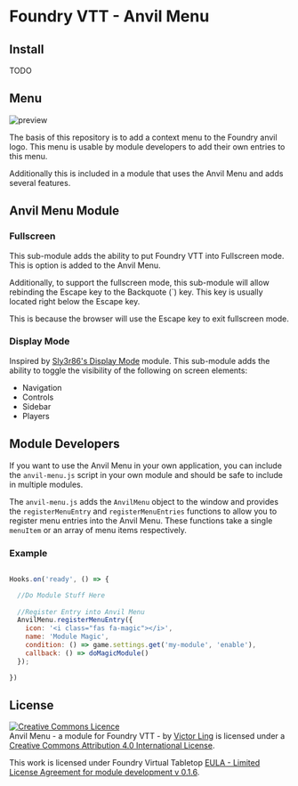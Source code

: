 # Foundry VTT - Anvil Menu

## Install

TODO

## Menu

![preview](https://gitlab.com/Ionshard/foundry-vtt-anvil-menu/raw/master/img/preview.png)

The basis of this repository is to add a context menu to the Foundry anvil logo. This menu is usable by module developers to add their own entries to this menu.

Additionally this is included in a module that uses the Anvil Menu and adds several features.

## Anvil Menu Module

### Fullscreen

This sub-module adds the ability to put Foundry VTT into Fullscreen mode. This is option is added to the Anvil Menu.

Additionally, to support the fullscreen mode, this sub-module will allow rebinding the Escape key to the Backquote (\`) key. This key is usually located right below the Escape key.

This is because the browser will use the Escape key to exit fullscreen mode.

### Display Mode

Inspired by [Sly3r86's Display Mode](https://github.com/syl3r86/displaymode) module. This sub-module adds the ability to toggle the visibility of the following on screen elements:

* Navigation
* Controls
* Sidebar
* Players

## Module Developers

If you want to use the Anvil Menu in your own application, you can include the `anvil-menu.js` script in your own module and should be safe to include in multiple modules.

The `anvil-menu.js` adds the `AnvilMenu` object to the window and provides the `registerMenuEntry` and `registerMenuEntries` functions to allow you to register menu entries into the Anvil Menu. These functions take a single `menuItem` or an array of menu items respectively.

### Example

```javascript

Hooks.on('ready', () => {

  //Do Module Stuff Here
  
  //Register Entry into Anvil Menu
  AnvilMenu.registerMenuEntry({
    icon: '<i class="fas fa-magic"></i>',
    name: 'Module Magic',
    condition: () => game.settings.get('my-module', 'enable'),
    callback: () => doMagicModule()
  });

})

```

## License
<a rel="license" href="http://creativecommons.org/licenses/by/4.0/"><img alt="Creative Commons Licence" style="border-width:0" src="https://i.creativecommons.org/l/by/4.0/88x31.png" /></a><br /><span xmlns:dct="http://purl.org/dc/terms/" property="dct:title">Anvil Menu - a module for Foundry VTT -</span> by <a xmlns:cc="http://creativecommons.org/ns#" href="https://gitlab.com/Ionshard/foundry-vtt-anvil-menu" property="cc:attributionName" rel="cc:attributionURL">Victor Ling</a> is licensed under a <a rel="license" href="http://creativecommons.org/licenses/by/4.0/">Creative Commons Attribution 4.0 International License</a>.

This work is licensed under Foundry Virtual Tabletop [EULA - Limited License Agreement for module development v 0.1.6](http://foundryvtt.com/pages/license.html).


